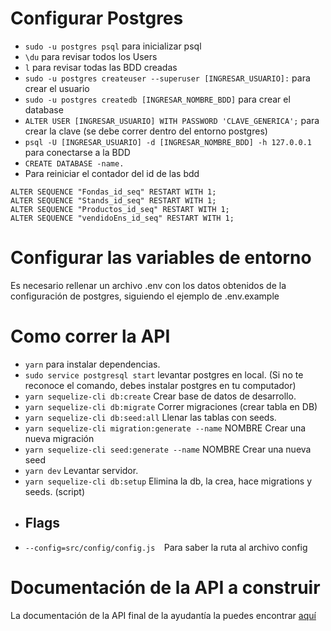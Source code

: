 
# Configurar Postgres

* `sudo -u postgres psql` para inicializar psql
* `\du` para revisar todos los Users
* `l` para revisar todas las BDD creadas
* `sudo -u postgres createuser --superuser [INGRESAR_USUARIO]:` para crear el usuario
* `sudo -u postgres createdb [INGRESAR_NOMBRE_BDD]` para crear el database
* `ALTER USER [INGRESAR_USUARIO] WITH PASSWORD 'CLAVE_GENERICA';` para crear la clave (se debe correr dentro del entorno postgres)
* `psql -U [INGRESAR_USUARIO] -d [INGRESAR_NOMBRE_BDD] -h 127.0.0.1` para conectarse a la BDD
* `CREATE DATABASE -name. `
* Para reiniciar el contador del id de las bdd

```
ALTER SEQUENCE "Fondas_id_seq" RESTART WITH 1;
ALTER SEQUENCE "Stands_id_seq" RESTART WITH 1;
ALTER SEQUENCE "Productos_id_seq" RESTART WITH 1;
ALTER SEQUENCE "vendidoEns_id_seq" RESTART WITH 1;
```

# Configurar las variables de entorno

Es necesario rellenar un archivo .env con los datos obtenidos de la configuración de postgres, siguiendo el ejemplo de .env.example

# Como correr la API

- `yarn` para instalar dependencias.
- `sudo service postgresql start` levantar postgres en local. (Si no te reconoce el comando, debes instalar postgres en tu computador)
- `yarn sequelize-cli db:create` Crear base de datos de desarrollo.
- `yarn sequelize-cli db:migrate` Correr migraciones (crear tabla en DB)
- `yarn sequelize-cli db:seed:all` Llenar las tablas con seeds.
- `yarn sequelize-cli migration:generate --name` NOMBRE Crear una nueva migración
- `yarn sequelize-cli seed:generate --name` NOMBRE Crear una nueva seed
- `yarn dev` Levantar servidor.
- `yarn sequelize-cli db:setup` Elimina la db, la crea, hace migrations y seeds. (script)
- ## Flags
- `--config=src/config/config.js  `Para saber la ruta al archivo config

# Documentación de la API a construir
La documentación de la API final de la ayudantía la puedes encontrar [aquí](https://documenter.getpostman.com/view/26329093/2sAXqnej8T)
